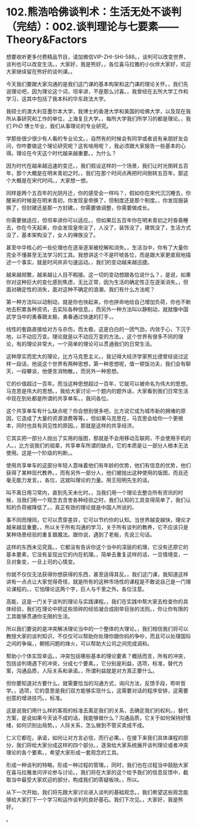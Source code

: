 # 102.熊浩哈佛谈判术：生活无处不谈判（完结）：002.谈判理论与七要素——Theory&Factors

想要收听更多付费精品节目，请加微信VIP-ZHI-SHI-588。，谈判可以改变世界，谈判也可以改变生活。，大家好，我是熊好。，各位喜马拉雅的小伙伴大家好，欢迎大家继续留在熊好的谈判课。。

今天我们要跟大家沟通的是我们这门课的基本构架和这门课的理论关怀。，我们先说理论吧，因为理论这个词，坦率讲，不是那么讨喜。，我曾经在五所大学工作和学习，这其中包括了我本科的华东政法大学。

我硕士的澳大利亚墨尔本大学，我博士的香港大学和美国的哈佛大学，以及现在我所从事研究和工作的单位，上海复旦大学。，每所大学我们所学习的都是理论。，我们 PhD 博士毕业，我们从事理论的专业研究。

学那些很少很少有人看的专业论文。，自然有的时候会有同学或者说有亲朋好友会问，你咋要做这个理论研究呢？这有啥用呢？，我必须跟大家报告一些基本的心得。理论在今天这个时代越来越重要。，为什么？

因为时代在越来越迅速的变迁。，我们假设这样的一个场景，我们让时光倒转五百年，那个大概是在明末青初之时。，我们在那个时间点再把时间倒转五百年，那这个大概是在宋代时间。，大家想一想。

同样是两个五百年的光阴月迁，你的感受会一样吗？，假如你在宋代沉沉睡去，你醒来的时候是在明末青初，你发现皇帝换了，但制度还是那个制度。，你发现服装换了，但封建还是那一方封建。，你需要做调整，你需要做成长。

你需要做适应，但坦率讲你可以适应。，但如果后五百年你在明末青初之时昏昏睡去，你在今天起来，你会发现皇帝没了，人没了，装饰没了，建筑没了，生活方式没了，基本架构没了，女人的禅族没了。

甚至中华核心的一些伦理也在逐渐逐渐被挖解和消失。，生活当中，你有了大量你完全不懂甚至无法学习的工具。我想讲这个不是吓唬各位，而是跟大家更直观地描述一个事实，就是时间并非匀速运动。，我们的变动越来越迅捷。

越来越频繁，越来越让人目不暇接。这一切的变动想跟各位说什么？，是说，如果你对这种巨大的变化感到焦虑，无比正常，因为生活的确定性正在逐渐消失。，但面对确定性的消失，面对这种不确定的浪潮，我们有什么方法呢？

第一种方法叫以动制动，就是你也快起来，你也拼命地给自己增加负荷，你也不断地去积累各种资讯，去实际各种信息。，而另外一种方法叫以静制动，就就像中国武学当中的勇春跟太极，勇春通过快速的打手，。

线性的套路直接给对方与杀伤，而太极，这是白白的一团气劲，内敛于心，下沉于地，以不动应万变。理论就是以不动应万变的方法。，这个世界有很多不同的理论，有的理论非常大，一个简单的理论可以贯通我们的日常生活。

这种厚实而宏大的理论，比方马克思主义。，我记得大经济学家熊比德曾经说过这样一段话，他说这个世界有两种思想，第一种思想呢，值一顿饭功夫，我们会有聊天，一段攀谈，他便言消物散。，而另外一种思想。

它的价值超过一百年。而当这种思想超过一百年，它就可以被命名为伟大的思想。马克思是伟大的思想。，我给大家讨论一个题内的题外话，大家看到我们日常生活中现在到处都是所谓的共享单车。，我问各位。

这个共享单车有什么缺点呢？你会想到很多吧，比方说它成为城市新的拥堵的原因，它造成了大量的资源浪费等等。，但如果马克思在，马克思会给你一个更根本，同时也具有洞见性的原因。，那就是这样的共享经济。

它其实把一部分人抛出了实用的版图，那就是不会用移动互联网，不会使用手机的人。，比方说我们的祖辈，共享单车所谓的缺点，它的本质是让一部分人根本无法使用。这是一个阶级的判断。。

使用共享单车的这部分年轻人意味着他们有年龄的优势，他们有信息的优势，他们获得了某种现代教养。，而有另外一部分人，他们被抛出这种使用的版图，而且还毫无能力发言。，各位，这就叫理论的力量。用王阳明先生的话。

叫不离日用习常内，直到先天未化时。，当我们用一个理论去整合所有资讯的时候，当我们用一个观念去含舍各种经验之时，我们认知的工具变得简单了，我们认知的负荷被降低了。，真正有效的理论就是中国人所说的。

事不同而理同，它可以贯穿差异，它可以节约你的认知。当世界越变越快，理论才越来越显重要。，所以关于所有沟通的学习，关于所有谈判的教养，它不应该只是某种场景经验的重复跟魔法。跟你说，遇到了老板，先说三句话。

这样的东西未见究竟。，它都没有告诉你这个当中的深层的机理，它没有还原它的基本要素，它没有呈现出它的内在机理。，简单去重复这样的话，一旦情境变，一旦对象变，一旦上司的心情变。

你就不仅仅无法获得你想获得的东西，甚至适得其反。，我们这门课，我知道这样讲有一点点让大家觉得奇怪，就是所有的这种市场性的课程是不敢说自己是一门理论课程的。，它怕理论这两个字，巨人与千里之外。各位注意。

高能，这是一门关于谈判的理论与实践课程。，我们在实践中帮大家去检查你的具体经验，我们在理论中把这些琐碎的经验凝合成刚举目张的法则。，你让你有限的工具能够贯通你无限的生活。

所以我们要说的是冲突解决理论当中的一个整体的大理论。，我们相信我们将可以教授大家的谈判知识，不仅仅可以帮助你处理你跟你妈的争吵，而且可以处理国际之间的争端，，朝核问题的烽火，可以帮助大公司之间完成调和。

帮助小个体实现幸运。，冲突包括哪些基本的理论要素？概括而言，所有的冲突，包括谈判境遇下的冲突，分成七个要素。，它分别是利益，选项，标准，替代方案，沟通品质，人际关系和承诺。，所谓利益就是对方真正要什么。

但你要知道对方要什么，就需要恰当的沟通方式，询问方法，反馈手段，聆听哲学。，选项，它的意思是我们双方能够实现什么，这需要对话的程序安排，这需要创意的增进技巧。，标准。

这是说我们用什么样的客观的标准去离定我们的关系，去确定我们的权利。，替代方案，是说如果今天谈不成的话，我能够做什么？沟通品质，它关于如何保持好情绪，如何识别出局势。，人际关系，怎么做到不管买卖成不成。

仁义它都在。承诺，如何让对方言必信，而行必果。，在接下来我们具体课程的部分，我们将给大家分成这样的四个部分。，逐渐给大家系统展开谈判理论或者冲突理论的各个要素。，希望大家形成一套观念的工具。

形成一种谈判的特略，形成一种过程的管理。，同时，我们也在过程当中鼓励大家在喜马拉雅发问评论参与讨论。，我们将在大家的这个给予我们的信息反馈中，截取当中最受大家欢迎的部分，构成我们的答疑板块。，所以。

从下一次开始，我们将先跟大家讨论进入谈判的基础观念。，我们希望这些观念能够给大家打下一个学习和运作谈判的良好基石。我们下次见。，大家好，我是熊好。

。